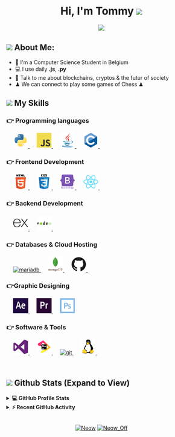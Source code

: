 <h1 align="center">
      Hi, I'm Tommy <img src="https://media.giphy.com/media/hvRJCLFzcasrR4ia7z/giphy.gif" width="35">
</h1> 

<p align ="center">
<img src="https://media.giphy.com/media/qgQUggAC3Pfv687qPC/giphy.gif"> 
</p>
 

## <img src="https://github.com/TheDudeThatCode/TheDudeThatCode/blob/master/Assets/Developer.gif" width="45px"> About Me:
- 🏦 I'm a Computer Science Student in Belgium
- 💻 I use daily **.js**, **.py**
- 💬 Talk to me about blockchains, cryptos & the futur of society
- ♟  We can connect to play some games of Chess ♟

## <img src="https://raw.githubusercontent.com/TheDudeThatCode/TheDudeThatCode/master/Assets/Medal.gif" width="35px">  My Skills

### 👉 Programming languages

<p align="left"> 
  &emsp; 
  <a href="https://www.python.org" target="_blank">
    <img src="https://raw.githubusercontent.com/devicons/devicon/master/icons/python/python-original.svg" alt="python" width="40" height="40"/>
  </a>
  &emsp;
  <a href="https://developer.mozilla.org/en-US/docs/Web/JavaScript" target="_blank"> 
     <img src="https://raw.githubusercontent.com/devicons/devicon/master/icons/javascript/javascript-original.svg" alt="javascript" width="40" height="40"/>
   </a>
  &emsp;
  <a href="https://www.java.com" target="_blank"> 
	<img src="https://raw.githubusercontent.com/devicons/devicon/master/icons/java/java-original.svg" alt="java" width="40" height="40"/> 
  </a>
  &emsp;
  <a href="https://www.cprogramming.com/" target="_blank"> 
    <img src="https://raw.githubusercontent.com/devicons/devicon/master/icons/c/c-original.svg" alt="c" width="40" height="40"/>
  </a> 
&emsp;
      
</p>

### 👉 Frontend Development

<p align="left"> 
  &emsp; 
  <a href="https://www.w3.org/html/" target="_blank"> 
   <img src="https://raw.githubusercontent.com/devicons/devicon/master/icons/html5/html5-original-wordmark.svg" alt="html5" width="40" height="40"/>
  </a>   
  &emsp;
  <a href="https://www.w3schools.com/css/" target="_blank">
    <img src="https://raw.githubusercontent.com/devicons/devicon/master/icons/css3/css3-original-wordmark.svg" alt="css3" width="40" height="40"/>
  </a> 
   &emsp;
  <a href="https://getbootstrap.com" target="_blank"> 
    <img src="https://raw.githubusercontent.com/devicons/devicon/master/icons/bootstrap/bootstrap-plain-wordmark.svg" alt="bootstrap" width="40" height="40"/>
  </a>
&emsp; 
<a href="https://www.w3schools.com/react/" target="_blank">
    <img src="https://raw.githubusercontent.com/devicons/devicon/1119b9f84c0290e0f0b38982099a2bd027a48bf1/icons/react/react-original.svg" alt="css3" width="40" height="40"/>
  </a> 
   &emsp;
</p>

### 👉 Backend Development

<p align="left"> 
  &emsp; 
  <a href="https://expressjs.com/fr/" target="_blank"> 
   <img src="https://raw.githubusercontent.com/devicons/devicon/1119b9f84c0290e0f0b38982099a2bd027a48bf1/icons/express/express-original.svg" alt="html5" width="40" height="40"/>
  </a>   
  &emsp;
<a href="https://nodejs.org/en/" target="_blank">
	<img src="https://raw.githubusercontent.com/devicons/devicon/master/icons/nodejs/nodejs-original-wordmark.svg" alt="nodejs" width="40" height="40"/>
</a>
&emsp;
</p>

### 👉 Databases & Cloud Hosting

<p align="left">
  &emsp;
   <a href="https://mariadb.org/" target="_blank">
	   <img src="https://www.vectorlogo.zone/logos/mariadb/mariadb-icon.svg" alt="mariadb" width="40" height="40"/>
	</a>
&emsp;
   <a href="https://www.mongodb.com/" target="_blank">
	   <img src="https://raw.githubusercontent.com/devicons/devicon/master/icons/mongodb/mongodb-original-wordmark.svg" alt="mongodb" width="40" height="40"/>
	</a>
&emsp;
<a href="https://www.github.com" target="_blank">
<img src="https://raw.githubusercontent.com/devicons/devicon/2ae2a900d2f041da66e950e4d48052658d850630/icons/github/github-original.svg" alt="GitHub" width="40" height="40"/>
</a>
&emsp;
</p>
  
### 👉Graphic Designing
<p align="left">
  &emsp; 
     <a href="https://www.adobe.com/be_fr/products/aftereffects.html" target="_blank"> 
    <img src="https://raw.githubusercontent.com/devicons/devicon/2ae2a900d2f041da66e950e4d48052658d850630/icons/aftereffects/aftereffects-plain.svg" alt="Adobe After Effect" width="40" height="40"/>
  </a> 
  &emsp;
  <a href="https://www.adobe.com/in/products/premiere.html" target="_blank"> 
   <img  src="https://raw.githubusercontent.com/devicons/devicon/2ae2a900d2f041da66e950e4d48052658d850630/icons/premierepro/premierepro-plain.svg" alt="Adobe Premiere Pro" width="40" height="40"/>
  </a>
    &emsp;
<a href="https://www.adobe.com/be_fr/products/photoshop.html" target="_blank"> 
	<img src="https://raw.githubusercontent.com/devicons/devicon/master/icons/photoshop/photoshop-line.svg" alt="photoshop" width="40" height="40"/>
</a>
 </p>

### 👉 Software & Tools

<p>
  &emsp;
      <a href="https://code.visualstudio.com/" target="_blank">
	      <img  src="https://raw.githubusercontent.com/devicons/devicon/2ae2a900d2f041da66e950e4d48052658d850630/icons/visualstudio/visualstudio-plain.svg" alt="Visual Studio Code" width="40" height="40"/>
	</a>
  &emsp;
	<a href="https://www.jetbrains.com/" target="_blank">
		<img  src="https://raw.githubusercontent.com/devicons/devicon/2ae2a900d2f041da66e950e4d48052658d850630/icons/jetbrains/jetbrains-original.svg" alt="Jetbrains" width="40" height="40"/>
	</a>
&emsp;
      <a href="https://git-scm.com/" target="_blank">
	      <img src="https://www.vectorlogo.zone/logos/git-scm/git-scm-icon.svg" alt="git" width="40" height="40"/>
	</a>
&emsp;
    <a href="https://www.linux.org/" target="_blank">
	    <img src="https://raw.githubusercontent.com/devicons/devicon/master/icons/linux/linux-original.svg" alt="linux" width="40" height="40"/>
	</a>
 &emsp;
</p>

<br/>

## <img src="https://jonmgomes.com/wp-content/uploads/2020/03/Network_Diagram_GIF_5_seconds_1.gif" width="45px">  Github Stats (Expand to View)

<details> 
  <summary><b>💻 GitHub Profile Stats</b></summary>
  <br/>
  <p align="center">
    <a href="https://github.com/TommyRiquet"><img align="center" src="https://github-readme-stats.vercel.app/api?username=TommyRiquet&show_icons=true&locale=en&theme=algolia" alt="Neow" height="192px"/></a>
	</p>
	<p  align="center">
	  <img src="https://github-readme-stats.vercel.app/api/top-langs?username=TommyRiquet&show_icons=true&locale=en&layout=compact&theme=algolia" alt="Tommy" height="192px"/>
	</p>
  <br/>
  </p>
</details>

<details>
  <summary><b>⚡ Recent GitHub Activity</b></summary>
  <br/>
   <a href="https://github.com/TommyRiquet"><img alt="Tommy's Activity Graph" src="https://activity-graph.herokuapp.com/graph?username=TommyRiquet&custom_title=Tommy's%20Contribution%20Graph&theme=react-dark" /></a>
  <br/>

</details>

<br/>

<p align="center">
<a href="https://discordapp.com/users/306449378929934337" target="blank"><img align="center" src="https://upload.wikimedia.org/wikipedia/fr/4/4f/Discord_Logo_sans_texte.svg" alt="Neow" height="30" width="30" /></a>
<a href="https://twitter.com/Neow_Off" target="blank"><img align="center" src="https://raw.githubusercontent.com/TheDudeThatCode/TheDudeThatCode/db8f1cbd38ac0ae2a08f36f961096dbd59a02393/Assets/Twitter.svg" alt="Neow_Off" height="30" width="30" /></a>
</p>

<!--
Source : 
- https://media.giphy.com/
- https://github.com/TheDudeThatCode/
- https://img.shields.io/
- https://jonmgomes.com/
API:
- https://github-readme-stats.vercel.app/
- https://activity-graph.herokuapp.com/
-->
